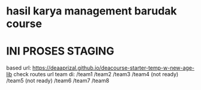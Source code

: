<h1>hasil karya management barudak course</h1>
<h1>INI PROSES STAGING</h1>

based url: https://deaaprizal.github.io/deacourse-starter-temp-w-new-age-lib
check routes url team di:
/team1
/team2
/team3
/team4 (not ready)
/team5 (not ready)
/team6
/team7
/team8
